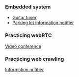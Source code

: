 ### Embedded system
- [Guitar tuner](https://github.com/vacu9708/Guitar-tuner)
- [Parking lot information notifier](https://github.com/vacu9708/Smart-CCTV)

### Practicing webRTC
[Video conference](https://github.com/vacu9708/video-conference)

### Practicing web crawling
[Information notifier](https://github.com/vacu9708/Information_notifier)
